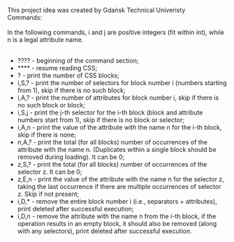 This project idea was created by Gdańsk Technical Univeristy <br/>
Commands: <br/>
 <br/>
In the following commands, i and j are positive integers (fit within int), while n is a legal attribute name. <br/>
 <br/>
* ???? - beginning of the command section; <br/>
* **** - resume reading CSS; <br/>
* ? - print the number of CSS blocks; <br/>
* i,S,? - print the number of selectors for block number i (numbers starting from 1), skip if there is no such block; <br/>
* i,A,? - print the number of attributes for block number i, skip if there is no such block or block; <br/>
* i,S,j - print the j-th selector for the i-th block (block and attribute numbers start from 1), skip if there is no block or selector; <br/>
* i,A,n - print the value of the attribute with the name n for the i-th block, skip if there is none; <br/>
* n,A,? - print the total (for all blocks) number of occurrences of the attribute with the name n. (Duplicates within a single block should be removed during loading). It can be 0; <br/>
* z,S,? - print the total (for all blocks) number of occurrences of the selector z. It can be 0; <br/>
* z,E,n - print the value of the attribute with the name n for the selector z, taking the last occurrence if there are multiple occurrences of selector z. Skip if not present; <br/>
* i,D,* - remove the entire block number i (i.e., separators + attributes), print deleted after successful execution; <br/>
* i,D,n - remove the attribute with the name n from the i-th block, if the operation results in an empty block, it should also be removed (along with any selectors), print deleted after successful execution. <br/>
 <br/>
